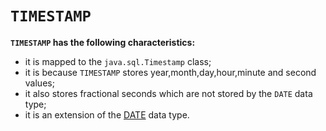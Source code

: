 # `TIMESTAMP`
**`TIMESTAMP` has the following characteristics:**
- it is mapped to the `java.sql.Timestamp` class;
- it is because `TIMESTAMP` stores year,month,day,hour,minute and second values;
- it also stores fractional seconds which are not stored by the `DATE` data type;
- it is an extension of the [DATE](../date/date.md) data type.